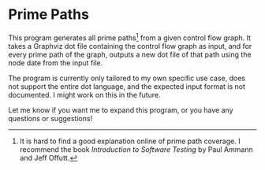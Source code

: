 # Prime Paths

This program generates all prime paths[^1] from a given control flow graph.
It takes a Graphviz dot file containing the control flow graph as input, and for every prime path of the graph,
outputs a new dot file of that path using the node date from the input file.

The program is currently only tailored to my own specific use case,
does not support the entire dot language, and the expected input format is not documented.
I might work on this in the future.

Let me know if you want me to expand this program, or you have any questions or suggestions!

[^1]: It is hard to find a good explanation online of prime path coverage.
    I recommend the book *Introduction to Software Testing* by Paul Ammann and Jeff Offutt.